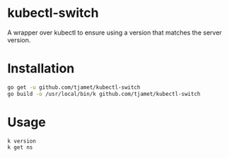 # kubectl-switch

A wrapper over kubectl to ensure using a version that matches the server version.

# Installation

```bash
go get -u github.com/tjamet/kubectl-switch
go build -o /usr/local/bin/k github.com/tjamet/kubectl-switch
```

# Usage

```bash
k version
k get ns
```
